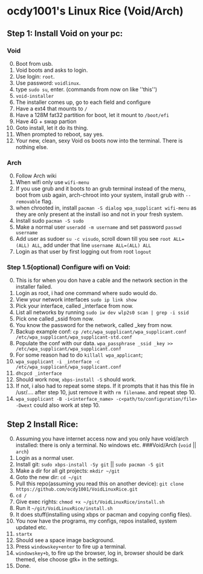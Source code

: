 # ocdy1001's Linux Rice (Void/Arch)
## Step 1: Install Void on your pc:
### Void
0. Boot from usb.
1. Void boots and asks to login.
2. Use login: ``root``.
3. Use password: ``voidlinux``.
4. type ``sudo su``, enter. (commands from now on like ''this'')
5. ``void-installer``
6. The installer comes up, go to each field and configure
7. Have a ext4 that mounts  to ``/``
8. Have a 128M fat32 partition for boot, let it mount to ``/boot/efi``
9. Have 4G + swap partion
10. Goto install, let it do its thing.
11. When prompted to reboot, say yes.
12. Your new, clean, sexy Void os boots now into the terminal. There is nothing else.
### Arch
0. Follow Arch wiki
1. When wifi only use ``wifi-menu``
2. If you use grub and it boots to an grub terminal instead of the menu, boot from usb again, arch-chroot into your system, install grub with ``--removable`` flag.
3. when chrooted in, install ``pacman -S dialog wpa_supplicant wifi-menu`` as they are only present at the install iso and not in your fresh system.
4. Install sudo ``pacman -S sudo``
5. Make a normal user ``useradd -m username`` and set password ``passwd username``
6. Add user as sudoer ``su -c visudo``, scroll down till you see ``root ALL=(ALL) ALL``, add under that line ``username ALL=(ALL) ALL``
7. Login as that user by first logging out from root ``logout``
### Step 1.5(optional) Configure wifi on Void:
0. This is for when you don have a cable and the network section in the installer failed.
1. Login as root, i had one command where sudo would do.
2. View your network interfaces ``sudo ip link show``
3. Pick your interface, called _interface from now.
4. List all networks by running ``sudo iw dev wlp2s0 scan | grep -i ssid``
5. Pick one called _ssid from now.
6. You know the password for the network, called _key from now.
7. Backup example conf: ``cp /etc/wpa_supplicant/wpa_supplicant.conf /etc/wpa_supplicant/wpa_supplicant-std.conf``
8. Populate the conf with our data. ``wpa_passphrase _ssid _key >> /etc/wpa_supplicant/wpa_supplicant.conf``
9. For some reason had to do ``killall wpa_applicant``;
10. ``wpa_supplicant -i _interface -c /etc/wpa_supplicant/wpa_supplicant.conf``
11. ``dhcpcd _interface``
12. Should work now, ``xbps-install -S`` should work.
13. If not, i also had to repeat some steps. If it prompts that it has this file in /usr/.... after step 10, just remove it with ``rm filename``. and repeat step 10.
14. ``wpa_supplicant -B -i<interface_name> -c<path/to/configuration/file> -Dwext`` could also work at step 10.
## Step 2 Install Rice:
0. Assuming you have internet access now and you only have void/arch installed: there is only a terminal. No windows etc.
###Void/Arch (``void`` || ``arch``)
1. Login as a normal user.
2. Install git: ``sudo xbps-install -Sy git`` || ``sudo pacman -S git``
3. Make a dir for all git projects: ``mkdir ~/git``
4. Goto the new dir: ``cd ~/git``
5. Pull this repo(assuming you read this on another device): ``git clone https://github.com/ocdy1001/VoidLinuxRice.git``
6. ``cd /``
7. Give exec rights: ``chmod +x ~/git/VoidLinuxRice/install.sh``
8. Run it ``~/git/VoidLinuxRice/install.sh``
9. It does stuff(installing using xbps or pacman and copying config files).
10. You now have the programs, my configs, repos installed, system updated etc.
11. ``startx``
12. Should see a space image background.
13. Press ``windowskey+enter`` to fire up a terminal.
14. ``windowskey+b``, to fire up the browser, log in, browser should be dark themed, else choose gtk+ in the settings.
15. Done.
